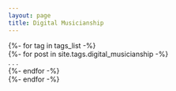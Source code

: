 ```yaml
---
layout: page
title: Digital Musicianship
---
```


<div id="full-tags-list">
    {%- for tag in tags_list -%}
    <div class="post-list">
        {%- for post in site.tags.digital_musicianship -%}
        <article class="post-preview">
                   .
                   .
                   .
        </article>
        {%- endfor -%}
    </div>
    {%- endfor -%}
</div>